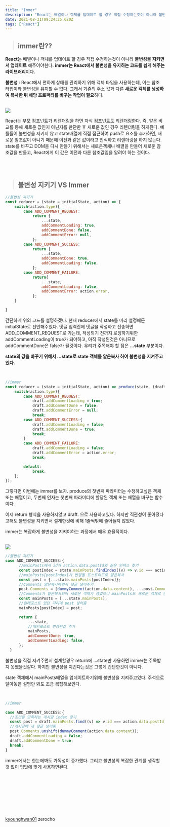 ```yaml
---
title: "Immer"
description: "React는 배열이나 객체를 업데이트 할 경우 직접 수정하는것이 아니라 불변성을 지키면서 업데이트 해주어야한다. immer는 React에서 불변성을 유지하는 코드를 쉽게 해주는 라이브러리이다."
date: 2021-08-31T09:24:25.620Z
tags: ["React"]
---
```

>## immer란??

**React는** 배열이나 객체를 업데이트 할 경우 직접 수정하는것이 아니라 **불변성을 지키면서 업데이트** 해주어야한다. **immer는 React에서 불변성을 유지하는 코드를 쉽게 해주는 라이브러리**이다.

**불변성** : React에서 편하게 상태를 관리하기 위해 객체 타입을 사용하는데, 이는 참조 타입이라 불변성을 유지할 수 없다. 그래서 기존의 주소 값과 다른 **새로운 객체를 생성하여 복사한 뒤 해당 프로퍼티를 바꾸는 작업이 필요**하다.

<br />

<img src="https://media.vlpt.us/images/mnz/post/eca13782-32f3-4312-9a32-32e465f5fddb/%ED%9A%8C%EA%B3%A0-007.png" />

<br />

React는 부모 컴포넌트가 리렌더링을 하면 자식 컴포넌트도 리렌더링한다. 즉, 얕은 비교를 통해 새로운 값인지 아닌지를 판단한 후 새로운 값인 경우 리렌더링을 하게된다. 예를들어 불변성을 지키지 않고 state배열에 직접 접근하여 push로 요소를 추가하면, 새로운 참조값이 아니기 때문에 이전과 같은 값이라고 인식하고 리렌더링을 하지 않는다.
state를 바꾸고 DOM을 다시 만들기 위해서는 새로운객체나 배열을 만들어 새로운 참조값을 만들고, React에게 이 값은 이전과 다른 참조값임을 알려야 하는 것이다.

<br /><br />

> ## 불변성 지키기 VS Immer

```js
//불변성 지키기
const reducer = (state = initialState, action) => {
    switch(action.type){
        case ADD_COMMENT_REQUEST:
            return {
                ...state,
                addCommentLoading: true,
                addCommentDone: false,
                addCommentError: null,
            };
        case ADD_COMMENT_SUCCESS:
            return {
                ...state,
                addCommentDone: true,
                addCommentLoading: false,
            };
        case ADD_COMMENT_FAILURE:
            return{
                ...state,
                addCommentLoading: false,
                addCommentError: action.error,
            };
    }

}
```
간단하게 위의 코드를 설명하겠다. 현재 reducer에서 state를 미리 설정해둔 initialState로 선언해주었다. 댓글 입력란에 댓글을 작성하고 전송하면 ADD_COMMENT_REQUEST로 가는데, 작성되기 전까지 로딩하기위한 addCommentLoading이 true가 되야하고, 아직 작성된것은 아니므로 addCommentDone은 false가 될것이다. 우리가 주목해야 할 점은 **...state** 부분이다.

**state의 값을 바꾸기 위해서 ...state로 state 객체를 얕은복사 하여 불변성을 지켜주고 있다.**

<br />

```js
//immer
const reducer = (state = initialState, action) => produce(state, (draft) => {
    switch(action.type){
        case ADD_COMMENT_REQUEST:
            draft.addCommentLoading = true;
            draft.addCommentDone = false;
            draft.addCommentError = null;
            break;
        case ADD_COMMENT_SUCCESS:{  
            draft.addCommentLoading = false;
            draft.addCommentDone = true;
            break;
        }
        case ADD_COMMENT_FAILURE:
            draft.addCommentLoading = false;
            draft.addCommentError = action.error;
            break;

        default:
            break;
    };
});
```
그렇다면 이번에는 immer를 보자. produce의 첫번째 파라미터는 수정하고싶은 객체 또는 배열이고, 두번째 인자는 첫번째 파라미터에 할당된 객체 또는 배열을 바꾸는 함수이다.

이제 return 형식을 사용하지않고 draft. 으로 사용하고있다. 하지만 직관성이 좋아졌다고해도 불변성을 지키면서 설계한것에 비해 1줄씩밖에 줄어들지 않았다.

immer는 복잡하게 불변성을 지켜야하는 과정에서 매우 효율적이다.

<br />

<img src="https://user-images.githubusercontent.com/31315644/71559915-db46a800-2aa6-11ea-8bee-70436362818c.png" />

<br />

```js
//불변성 지키기
case ADD_COMMENT_SUCCESS:{
      //mainPosts에서 id가 action.data.postId와 같은 인덱스 찾기
      const postIndex = state.mainPosts.findIndex((v) => v.id === action.data.postId);
      //mainPosts[postIndex]가 변경될 포스트이므로 얕은복사
      const post = {...state.mainPosts[postIndex]};
      //Comments 얕은복사하면서 댓글 넣어주기
      post.Comments = [dummyComment(action.data.content), ...post.Comments];
      //Comments가 얕은복사되어 새로운 객체가 생겼으니 mainPosts도 새로운 객체로 만듬
      const mainPosts = [...state.mainPosts];
      //원래포스트 있던 자리에 post 넣어줌
      mainPosts[postIndex] = post;

      return {
          ...state,
          //메인포스트 변경된값 추가
          mainPosts,
          addCommentDone: true,
          addCommentLoading: false,
      };
  }
```
불변성을 직접 지켜주면서 설계할경우 return에 ...state만 사용하면 immer는 주목받지 못했을것같다. 하지만 불변성을 지킨다는것은 그렇게 간단한것이 아니다.

state 객체에서 mainPosts배열을 업데이트하기위해 불변성을 지켜주고있다. 주석으로 달아놓은 설명만 봐도 조금 복잡해보인다.

<br />

```js
//immer

case ADD_COMMENT_SUCCESS:{  
  //조건을 만족하는 게시글 index 찾기
  const post = draft.mainPosts.find((v) => v.id === action.data.postId);
  //게시글에 새 댓글 넣어줌
  post.Comments.unshift(dummyComment(action.data.content));
  draft.addCommentLoading = false;
  draft.addCommentDone = true;
  break;
}

```

immer에서는 한눈에봐도 가독성이 증가했다. 그리고 불변성의 복잡한 관계를 생각할 것 없이 입맛에 맞게 사용하면된다.

<br /><br /><br /><br /><br /><br /><br />

[kyounghwan01](https://kyounghwan01.github.io/blog/React/immer-js/#%E1%84%87%E1%85%AE%E1%86%AF%E1%84%87%E1%85%A7%E1%86%AB%E1%84%89%E1%85%A5%E1%86%BC%E1%84%8B%E1%85%B5%E1%84%85%E1%85%A1%E1%86%AB) zerocho